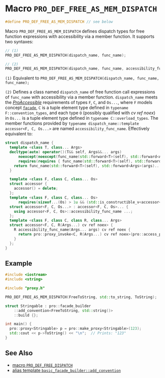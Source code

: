 # Macro `PRO_DEF_FREE_AS_MEM_DISPATCH`

```cpp
#define PRO_DEF_FREE_AS_MEM_DISPATCH // see below
```

Macro `PRO_DEF_FREE_AS_MEM_DISPATCH` defines dispatch types for free function expressions with accessibility via a member function. It supports two syntaxes:

```cpp
// (1)
PRO_DEF_FREE_AS_MEM_DISPATCH(dispatch_name, func_name);

// (2)
PRO_DEF_FREE_AS_MEM_DISPATCH(dispatch_name, func_name, accessibility_func_name);
```

`(1)` Equivalent to `PRO_DEF_FREE_AS_MEM_DISPATCH(dispatch_name, func_name, func_name);`

`(2)` Defines a class named `dispatch_name` of free function call expressions of `func_name` with accessibility via a member function. `dispatch_name` meets the [*ProAccessible*](ProAccessible.md) requirements of types `F`, `C`, and `Os...`, where `F` models concept [`facade`](facade.md), `C` is a tuple element type defined in `typename F::convention_types`, and each type `O` (possibly qualified with *cv ref noex*) in `Os...` is a tuple element type defined in `typename C::overload_types`. The member functions provided by `typename dispatch_name::template accessor<F, C, Os...>` are named `accessibility_func_name`. Effectively equivalent to:

```cpp
struct dispatch_name {
  template <class T, class... Args>
  decltype(auto) operator()(T&& self, Args&&... args)
      noexcept(noexcept(func_name(std::forward<T>(self), std::forward<Args>(args)...)))
      requires(requires { func_name(std::forward<T>(self), std::forward<Args>(args)...); }) {
    return func_name(std::forward<T>(self), std::forward<Args>(args)...);
  }

  template <class F, class C, class... Os>
  struct accessor {
    accessor() = delete;
  };
  template <class F, class C, class... Os>
      requires(sizeof...(Os) > 1u && (std::is_constructible_v<accessor<F, C, Os>> && ...))
  struct accessor<F, C, Os...> : accessor<F, C, Os>... {
    using accessor<F, C, Os>::accessibility_func_name ...;
  };
  template <class F, class C, class R, class... Args>
  struct accessor<F, C, R(Args...) cv ref noex> {
    R accessibility_func_name(Args... args) cv ref noex {
      return pro::proxy_invoke<C, R(Args...) cv ref noex>(pro::access_proxy<F>(std::forward<accessor cv ref>(*this)), std::forward<Args>(args)...);
    }
  };
}
```

## Example

```cpp
#include <iostream>
#include <string>

#include "proxy.h"

PRO_DEF_FREE_AS_MEM_DISPATCH(FreeToString, std::to_string, ToString);

struct Stringable : pro::facade_builder
    ::add_convention<FreeToString, std::string()>
    ::build {};

int main() {
  pro::proxy<Stringable> p = pro::make_proxy<Stringable>(123);
  std::cout << p->ToString() << "\n";  // Prints: "123"
}
```

## See Also

- [macro `PRO_DEF_FREE_DISPATCH`](PRO_DEF_FREE_DISPATCH.md)
- [alias template `basic_facade_builder::add_convention`](basic_facade_builder/add_convention.md)
